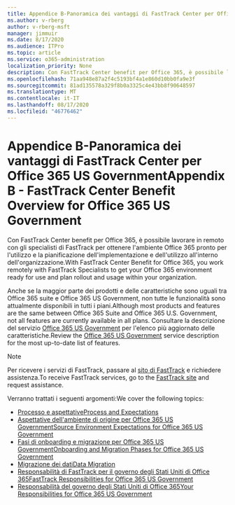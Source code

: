 ```yaml
---
title: Appendice B-Panoramica dei vantaggi di FastTrack Center per Office 365 US Government
ms.author: v-rberg
author: v-rberg-msft
manager: jimmuir
ms.date: 8/17/2020
ms.audience: ITPro
ms.topic: article
ms.service: o365-administration
localization_priority: None
description: Con FastTrack Center benefit per Office 365, è possibile lavorare in remoto con gli specialisti di FastTrack per ottenere l'ambiente Office 365 pronto per l'utilizzo e la pianificazione dell'implementazione e dell'utilizzo all'interno dell'organizzazione.
ms.openlocfilehash: 71aa948e87a2f4c5193bf4a1e860d10bb0fa9e3f
ms.sourcegitcommit: 81ad135578a329f8b0a3325c4e43bb8f90648597
ms.translationtype: MT
ms.contentlocale: it-IT
ms.lasthandoff: 08/17/2020
ms.locfileid: "46776462"
---
```

# <a name="appendix-b---fasttrack-center-benefit-overview-for-office-365-us-government"></a><span data-ttu-id="b23e1-103">Appendice B-Panoramica dei vantaggi di FastTrack Center per Office 365 US Government</span><span class="sxs-lookup"><span data-stu-id="b23e1-103">Appendix B - FastTrack Center Benefit Overview for Office 365 US Government</span></span>

<span data-ttu-id="b23e1-104">Con FastTrack Center benefit per Office 365, è possibile lavorare in remoto con gli specialisti di FastTrack per ottenere l'ambiente Office 365 pronto per l'utilizzo e la pianificazione dell'implementazione e dell'utilizzo all'interno dell'organizzazione.</span><span class="sxs-lookup"><span data-stu-id="b23e1-104">With FastTrack Center Benefit for Office 365, you work remotely with FastTrack Specialists to get your Office 365 environment ready for use and plan rollout and usage within your organization.</span></span> 
  
<span data-ttu-id="b23e1-105">Anche se la maggior parte dei prodotti e delle caratteristiche sono uguali tra Office 365 suite e Office 365 US Government, non tutte le funzionalità sono attualmente disponibili in tutti i piani.</span><span class="sxs-lookup"><span data-stu-id="b23e1-105">Although most products and features are the same between Office 365 Suite and Office 365 U.S. Government, not all features are currently available in all plans.</span></span> <span data-ttu-id="b23e1-106">Consultare la descrizione del servizio [Office 365 US Government](https://aka.ms/aboutgovcloud) per l'elenco più aggiornato delle caratteristiche.</span><span class="sxs-lookup"><span data-stu-id="b23e1-106">Review the [Office 365 US Government](https://aka.ms/aboutgovcloud) service description for the most up-to-date list of features.</span></span>

> [!NOTE]
> <span data-ttu-id="b23e1-107">Per ricevere i servizi di FastTrack, passare al [sito di FastTrack](https://go.microsoft.com/fwlink/?linkid=780698) e richiedere assistenza.</span><span class="sxs-lookup"><span data-stu-id="b23e1-107">To receive FastTrack services, go to the [FastTrack site](https://go.microsoft.com/fwlink/?linkid=780698) and request assistance.</span></span>  

<span data-ttu-id="b23e1-108">Verranno trattati i seguenti argomenti:</span><span class="sxs-lookup"><span data-stu-id="b23e1-108">We cover the following topics:</span></span>
- [<span data-ttu-id="b23e1-109">Processo e aspettative</span><span class="sxs-lookup"><span data-stu-id="b23e1-109">Process and Expectations</span></span>](process-and-expectations.md) 
- [<span data-ttu-id="b23e1-110">Aspettative dell'ambiente di origine per Office 365 US Government</span><span class="sxs-lookup"><span data-stu-id="b23e1-110">Source Environment Expectations for Office 365 US Government</span></span>](US-Gov-appendix-source-environment-expectations.md)   
- [<span data-ttu-id="b23e1-111">Fasi di onboarding e migrazione per Office 365 US Government</span><span class="sxs-lookup"><span data-stu-id="b23e1-111">Onboarding and Migration Phases for Office 365 US Government</span></span>](US-Gov-appendix-onboarding-and-migration.md)
- [<span data-ttu-id="b23e1-112">Migrazione dei dati</span><span class="sxs-lookup"><span data-stu-id="b23e1-112">Data Migration</span></span>](data-migration.md)    
- [<span data-ttu-id="b23e1-113">Responsabilità di FastTrack per il governo degli Stati Uniti di Office 365</span><span class="sxs-lookup"><span data-stu-id="b23e1-113">FastTrack Responsibilities for Office 365 US Government</span></span>](US-Gov-appendix-fasttrack-responsibilities.md)   
- [<span data-ttu-id="b23e1-114">Responsabilità del governo degli Stati Uniti di Office 365</span><span class="sxs-lookup"><span data-stu-id="b23e1-114">Your Responsibilities for Office 365 US Government</span></span>](US-Gov-appendix-your-responsibilities.md)    

